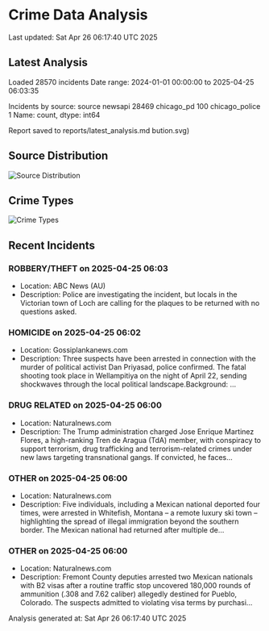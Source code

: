 # Crime Data Analysis
Last updated: Sat Apr 26 06:17:40 UTC 2025

## Latest Analysis

Loaded 28570 incidents
Date range: 2024-01-01 00:00:00 to 2025-04-25 06:03:35

Incidents by source:
source
newsapi           28469
chicago_pd          100
chicago_police        1
Name: count, dtype: int64

Report saved to reports/latest_analysis.md
bution.svg)

## Source Distribution
![Source Distribution](images/source_distribution.svg)

## Crime Types
![Crime Types](images/crime_types.svg)

## Recent Incidents

### ROBBERY/THEFT on 2025-04-25 06:03
- Location: ABC News (AU)
- Description: Police are investigating the incident, but locals in the Victorian town of Loch are calling for the plaques to be returned with no questions asked.


### HOMICIDE on 2025-04-25 06:02
- Location: Gossiplankanews.com
- Description: Three suspects have been arrested in connection with the murder of political activist Dan Priyasad, police confirmed. The fatal shooting took place in Wellampitiya on the night of April 22, sending shockwaves through the local political landscape.Background: …


### DRUG RELATED on 2025-04-25 06:00
- Location: Naturalnews.com
- Description: The Trump administration charged Jose Enrique Martinez Flores, a high-ranking Tren de Aragua (TdA) member, with conspiracy to support terrorism, drug trafficking and terrorism-related crimes under new laws targeting transnational gangs. If convicted, he faces…


### OTHER on 2025-04-25 06:00
- Location: Naturalnews.com
- Description: Five individuals, including a Mexican national deported four times, were arrested in Whitefish, Montana – a remote luxury ski town – highlighting the spread of illegal immigration beyond the southern border. The Mexican national had returned after multiple de…


### OTHER on 2025-04-25 06:00
- Location: Naturalnews.com
- Description: Fremont County deputies arrested two Mexican nationals with B2 visas after a routine traffic stop uncovered 180,000 rounds of ammunition (.308 and 7.62 caliber) allegedly destined for Pueblo, Colorado. The suspects admitted to violating visa terms by purchasi…

Analysis generated at: Sat Apr 26 06:17:40 UTC 2025
